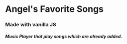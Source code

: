 # Angel's Favorite Songs

### Made with vanilla JS

##### Music Player that play songs which are already added.

